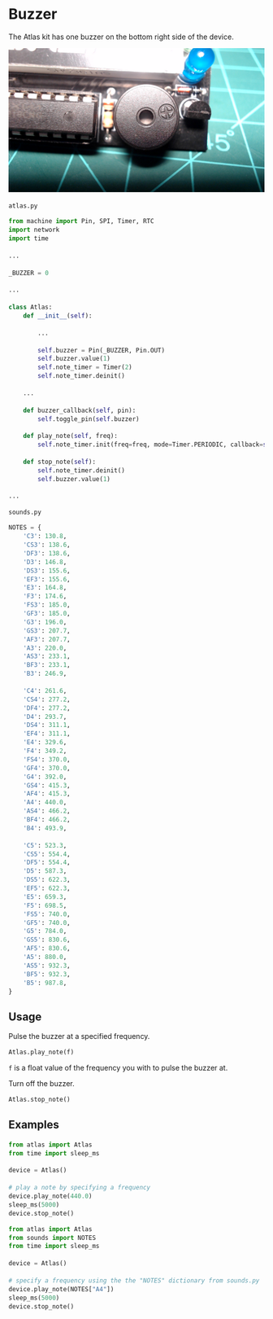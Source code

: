 # Buzzer

The Atlas kit has one buzzer on the bottom right side of the device.

![buzzer](../assets/buzzer.jpg)

`atlas.py`

```python
from machine import Pin, SPI, Timer, RTC
import network
import time

...

_BUZZER = 0

...

class Atlas:
    def __init__(self):

        ...

        self.buzzer = Pin(_BUZZER, Pin.OUT)
        self.buzzer.value(1)
        self.note_timer = Timer(2)
        self.note_timer.deinit()

    ...

    def buzzer_callback(self, pin):
        self.toggle_pin(self.buzzer)

    def play_note(self, freq):
        self.note_timer.init(freq=freq, mode=Timer.PERIODIC, callback=self.buzzer_callback)
    
    def stop_note(self):
        self.note_timer.deinit()
        self.buzzer.value(1)

...
```

`sounds.py`

```python
NOTES = {
    'C3': 130.8,
    'CS3': 138.6,
    'DF3': 138.6,
    'D3': 146.8,
    'DS3': 155.6,
    'EF3': 155.6,
    'E3': 164.8,
    'F3': 174.6,
    'FS3': 185.0,
    'GF3': 185.0,
    'G3': 196.0,
    'GS3': 207.7,
    'AF3': 207.7,
    'A3': 220.0,
    'AS3': 233.1,
    'BF3': 233.1,
    'B3': 246.9,

    'C4': 261.6,
    'CS4': 277.2,
    'DF4': 277.2,
    'D4': 293.7,
    'DS4': 311.1,
    'EF4': 311.1,
    'E4': 329.6,
    'F4': 349.2,
    'FS4': 370.0,
    'GF4': 370.0,
    'G4': 392.0,
    'GS4': 415.3,
    'AF4': 415.3,
    'A4': 440.0,
    'AS4': 466.2,
    'BF4': 466.2,
    'B4': 493.9,

    'C5': 523.3,
    'CS5': 554.4,
    'DF5': 554.4,
    'D5': 587.3,
    'DS5': 622.3,
    'EF5': 622.3,
    'E5': 659.3,
    'F5': 698.5,
    'FS5': 740.0,
    'GF5': 740.0,
    'G5': 784.0,
    'GS5': 830.6,
    'AF5': 830.6,
    'A5': 880.0,
    'AS5': 932.3,
    'BF5': 932.3,
    'B5': 987.8,
}
```

## Usage

Pulse the buzzer at a specified frequency.

```python
Atlas.play_note(f)
```

`f` is a float value of the frequency you with to pulse the buzzer at.

Turn off the buzzer.

```python
Atlas.stop_note()
```

## Examples

```python
from atlas import Atlas
from time import sleep_ms

device = Atlas()

# play a note by specifying a frequency
device.play_note(440.0)
sleep_ms(5000)
device.stop_note()
```

```python
from atlas import Atlas
from sounds import NOTES
from time import sleep_ms

device = Atlas()

# specify a frequency using the the "NOTES" dictionary from sounds.py
device.play_note(NOTES["A4"])
sleep_ms(5000)
device.stop_note()
```
